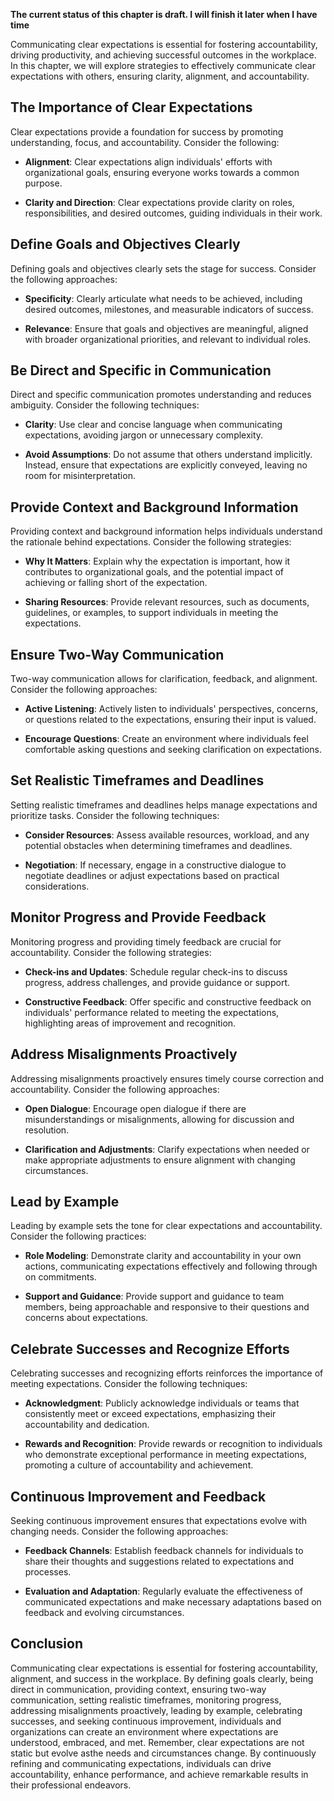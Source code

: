 **The current status of this chapter is draft. I will finish it later when I have time**

Communicating clear expectations is essential for fostering accountability, driving productivity, and achieving successful outcomes in the workplace. In this chapter, we will explore strategies to effectively communicate clear expectations with others, ensuring clarity, alignment, and accountability.

**The Importance of Clear Expectations**
----------------------------------------

Clear expectations provide a foundation for success by promoting understanding, focus, and accountability. Consider the following:

* **Alignment**: Clear expectations align individuals' efforts with organizational goals, ensuring everyone works towards a common purpose.

* **Clarity and Direction**: Clear expectations provide clarity on roles, responsibilities, and desired outcomes, guiding individuals in their work.

**Define Goals and Objectives Clearly**
---------------------------------------

Defining goals and objectives clearly sets the stage for success. Consider the following approaches:

* **Specificity**: Clearly articulate what needs to be achieved, including desired outcomes, milestones, and measurable indicators of success.

* **Relevance**: Ensure that goals and objectives are meaningful, aligned with broader organizational priorities, and relevant to individual roles.

**Be Direct and Specific in Communication**
-------------------------------------------

Direct and specific communication promotes understanding and reduces ambiguity. Consider the following techniques:

* **Clarity**: Use clear and concise language when communicating expectations, avoiding jargon or unnecessary complexity.

* **Avoid Assumptions**: Do not assume that others understand implicitly. Instead, ensure that expectations are explicitly conveyed, leaving no room for misinterpretation.

**Provide Context and Background Information**
----------------------------------------------

Providing context and background information helps individuals understand the rationale behind expectations. Consider the following strategies:

* **Why It Matters**: Explain why the expectation is important, how it contributes to organizational goals, and the potential impact of achieving or falling short of the expectation.

* **Sharing Resources**: Provide relevant resources, such as documents, guidelines, or examples, to support individuals in meeting the expectations.

**Ensure Two-Way Communication**
--------------------------------

Two-way communication allows for clarification, feedback, and alignment. Consider the following approaches:

* **Active Listening**: Actively listen to individuals' perspectives, concerns, or questions related to the expectations, ensuring their input is valued.

* **Encourage Questions**: Create an environment where individuals feel comfortable asking questions and seeking clarification on expectations.

**Set Realistic Timeframes and Deadlines**
------------------------------------------

Setting realistic timeframes and deadlines helps manage expectations and prioritize tasks. Consider the following techniques:

* **Consider Resources**: Assess available resources, workload, and any potential obstacles when determining timeframes and deadlines.

* **Negotiation**: If necessary, engage in a constructive dialogue to negotiate deadlines or adjust expectations based on practical considerations.

**Monitor Progress and Provide Feedback**
-----------------------------------------

Monitoring progress and providing timely feedback are crucial for accountability. Consider the following strategies:

* **Check-ins and Updates**: Schedule regular check-ins to discuss progress, address challenges, and provide guidance or support.

* **Constructive Feedback**: Offer specific and constructive feedback on individuals' performance related to meeting the expectations, highlighting areas of improvement and recognition.

**Address Misalignments Proactively**
-------------------------------------

Addressing misalignments proactively ensures timely course correction and accountability. Consider the following approaches:

* **Open Dialogue**: Encourage open dialogue if there are misunderstandings or misalignments, allowing for discussion and resolution.

* **Clarification and Adjustments**: Clarify expectations when needed or make appropriate adjustments to ensure alignment with changing circumstances.

**Lead by Example**
-------------------

Leading by example sets the tone for clear expectations and accountability. Consider the following practices:

* **Role Modeling**: Demonstrate clarity and accountability in your own actions, communicating expectations effectively and following through on commitments.

* **Support and Guidance**: Provide support and guidance to team members, being approachable and responsive to their questions and concerns about expectations.

**Celebrate Successes and Recognize Efforts**
---------------------------------------------

Celebrating successes and recognizing efforts reinforces the importance of meeting expectations. Consider the following techniques:

* **Acknowledgment**: Publicly acknowledge individuals or teams that consistently meet or exceed expectations, emphasizing their accountability and dedication.

* **Rewards and Recognition**: Provide rewards or recognition to individuals who demonstrate exceptional performance in meeting expectations, promoting a culture of accountability and achievement.

**Continuous Improvement and Feedback**
---------------------------------------

Seeking continuous improvement ensures that expectations evolve with changing needs. Consider the following approaches:

* **Feedback Channels**: Establish feedback channels for individuals to share their thoughts and suggestions related to expectations and processes.

* **Evaluation and Adaptation**: Regularly evaluate the effectiveness of communicated expectations and make necessary adaptations based on feedback and evolving circumstances.

**Conclusion**
--------------

Communicating clear expectations is essential for fostering accountability, alignment, and success in the workplace. By defining goals clearly, being direct in communication, providing context, ensuring two-way communication, setting realistic timeframes, monitoring progress, addressing misalignments proactively, leading by example, celebrating successes, and seeking continuous improvement, individuals and organizations can create an environment where expectations are understood, embraced, and met. Remember, clear expectations are not static but evolve asthe needs and circumstances change. By continuously refining and communicating expectations, individuals can drive accountability, enhance performance, and achieve remarkable results in their professional endeavors.
